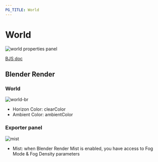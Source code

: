 ```yaml
---
PG_TITLE: World
---
```


# World

![world properties panel](img/exporters/blender/world/world-properties-panel.png)

[BJS doc](http://doc.babylonjs.com/classes/2.5/scene)

## Blender Render

### World

![world-br](img/exporters/blender/world/blender-render/world.png)

* Horizon Color: clearColor
* Ambient Color: ambientColor

### Exporter panel

![mist](img/exporters/blender/world/blender-render/mist.png)

* Mist: when Blender Render Mist is enabled, you have access to Fog Mode & Fog Density parameters
